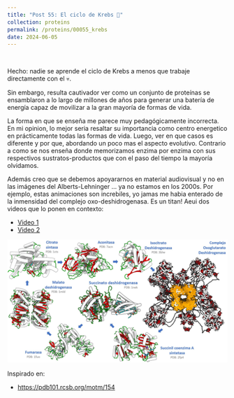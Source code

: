 ```yaml
---
title: "Post 55: El ciclo de Krebs 🔄"
collection: proteins
permalink: /proteins/00055_krebs
date: 2024-06-05
---
```


&nbsp;

Hecho: nadie se aprende el ciclo de Krebs a menos que trabaje directamente con el 💀.

Sin embargo, resulta cautivador ver como un conjunto de proteínas se ensamblaron a lo largo de millones de años para generar una batería de energía capaz de movilizar a la gran mayoría de formas de vida.

La forma en que se enseña me parece muy pedagógicamente incorrecta. En mi opinion, lo mejor seria resaltar su importancia como centro energetico en prácticamente todas las formas de vida. Luego, ver en que casos es diferente y por que, abordando un poco mas el aspecto evolutivo. Contrario a como se nos enseña donde memorizamos enzima por enzima con sus respectivos sustratos-productos que con el paso del tiempo la mayoría olvidamos.

Además creo que se debemos apoyararnos en material audiovisual y no en las imágenes del Alberts-Lehninger ... ya no estamos en los 2000s. Por ejemplo, estas animaciones son increbiles, yo jamas me habia enterado de la inmensidad del complejo oxo-deshidrogenasa. Es un titan! Aeui dos videos que lo ponen en contexto:
* [Video 1](https://x.com/SmartBiology3D/status/1216390676918697984)
* [Video 2](https://x.com/JHevler/status/1630930961721356291)


![img](/images/proteins/00055_krebs.jpg)

Inspirado en:
* <https://pdb101.rcsb.org/motm/154>
